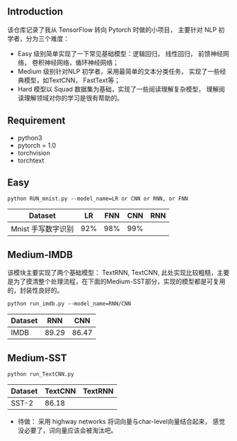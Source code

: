 

## Introduction

该仓库记录了我从 TensorFlow 转向 Pytorch 时做的小项目， 主要针对 NLP 初学者，分为三个难度：

- Easy 级别简单实现了一下常见基础模型：逻辑回归， 线性回归， 前馈神经网络， 卷积神经网络，循环神经网络；
- Medium 级别针对NLP 初学者，采用最简单的文本分类任务， 实现了一些经典模型，如TextCNN， FastText等； 
- Hard 模型以 Squad 数据集为基础，实现了一些阅读理解复杂模型， 理解阅读理解领域对你的学习是很有帮助的。

## Requirement

- python3
- pytorch = 1.0
- torchvision
- torchtext

## Easy

```
python RUN_mnist.py --model_name=LR or CNN or RNN, or FNN
```

| Dataset            | LR   | FNN  | CNN  | RNN  |
| ------------------ | ---- | ---- | ---- | ---- |
| Mnist 手写数字识别 | 92%  | 98%  | 99%  |      |


## Medium-IMDB

该模块主要实现了两个基础模型： TextRNN, TextCNN, 此处实现比较粗糙，主要是为了摸清整个处理流程，在下面的Medium-SST部分，实现的模型都是可复用的，封装性良好的。

```
python run_imdb.py --model_name=RNN/CNN
```

| Dataset | RNN | CNN |
| --- | --- | --- | 
| IMDB| 89.29 |  86.47 |


## Medium-SST

```
python run_TextCNN.py
```

Dataset | TextCNN | TextRNN
--- | --- | ---
SST-2 | 86.18 | 


- 待做： 采用 highway networks 将词向量与char-level向量结合起来， 感觉没必要了，词向量应该会被淘汰吧。



